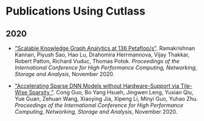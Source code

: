 # Publications Using Cutlass

## 2020

- ["Scalable Knowledge Graph Analytics at 136 Petaflop/s"](https://www.computer.org/csdl/proceedings-article/sc/2020/999800a061/1oeORDgCM0g). Ramakrishnan Kannan, Piyush Sao, Hao Lu, Drahomira Herrmannova, Vijay Thakkar,  Robert Patton, Richard Vuduc, Thomas Potok. _Proceedings of the International Conference for High Performance Computing, Networking, Storage and Analysis_, November 2020.

- ["Accelerating Sparse DNN Models without Hardware-Support via Tile-Wise Sparsity
"](https://arxiv.org/abs/2008.13006). Cong Guo, Bo Yang Hsueh, Jingwen Leng, Yuxian Qiu, Yue Guan, Zehuan Wang, Xiaoying Jia, Xipeng Li, Minyi Guo, Yuhao Zhu. _Proceedings of the International Conference for High Performance Computing, Networking, Storage and Analysis_, November 2020.
